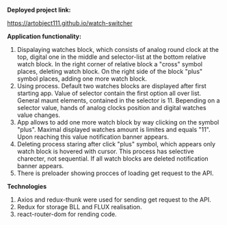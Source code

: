 **Deployed project link:**

https://artobject111.github.io/watch-switcher

**Application functionality:**
1. Dispalaying watches block, which consists of analog round clock at the top, digital one in the middle and selector-list at the bottom relative watch block.
   In the right corner of relative block a "cross" symbol places, deleting watch block. Оn the right side of the block "plus" symbol places, adding 
   one more watch block.
2. Using process. Default two watches blocks are displayed after first starting app. Value of selector contain the first option all over list. General maunt elements, contained in the selector is 11. Вepending on a selector value, hands of analog clocks position and digital watches value changes.
3. App allows to add one more watch block by way clicking on the symbol "plus". Maximal displayed watches amount is limites and equals "11". Upon reaching this value
   notification banner appears.
4. Deleting process staring after click "plus" symbol, which appears only watch block is hovered with cursor. This process has selective charecter, not sequential.
   If all watch blocks are deleted notification banner appears.
5. There is preloader showing procces of loading get request to the API.

**Technologies**
1. Axios and redux-thunk were used for sending get request to the API.
2. Redux for storage BLL and FLUX realisation.
3. react-router-dom for rending code.